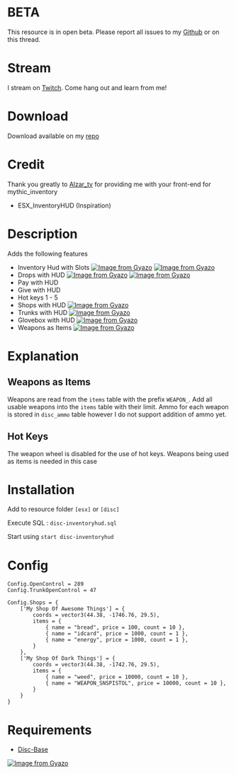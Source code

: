 # BETA
This resource is in open beta. Please report all issues to my [Github](https://github.com/DiscworldZA/gta-resources/issues) or on this thread.

# Stream

I stream on [Twitch](https://www.twitch.tv/DiscworldZA). Come hang out and learn from me!

# Download

Download available on my [repo](https://github.com/DiscworldZA/gta-resources)

# Credit
Thank you greatly to [Alzar_tv](https://github.com/mythicrp) for providing me with your front-end for mythic_inventory

- ESX_InventoryHUD (Inspiration)

# Description

Adds the following features

- Inventory Hud with Slots
[![Image from Gyazo](https://i.gyazo.com/08082a66b8da85aee146d1ed64f36fb4.png)](https://gyazo.com/08082a66b8da85aee146d1ed64f36fb4)
[![Image from Gyazo](https://i.gyazo.com/e00dd9c44cac5fd5b20ef59f0647ffc8.jpg)](https://gyazo.com/e00dd9c44cac5fd5b20ef59f0647ffc8)
- Drops with HUD
[![Image from Gyazo](https://i.gyazo.com/51b7d1f95254bdc9acf2b77d1683ef19.png)](https://gyazo.com/51b7d1f95254bdc9acf2b77d1683ef19)
[![Image from Gyazo](https://i.gyazo.com/76abd2c0f5e65daa5e6504507e25a90e.jpg)](https://gyazo.com/76abd2c0f5e65daa5e6504507e25a90e)
- Pay with HUD
- Give with HUD
- Hot keys 1 - 5
- Shops with HUD
[![Image from Gyazo](https://i.gyazo.com/9dbd4621c463b2e71c7e9e4edeec7057.jpg)](https://gyazo.com/9dbd4621c463b2e71c7e9e4edeec7057)
- Trunks with HUD
[![Image from Gyazo](https://i.gyazo.com/6cf05119320210ae1df929f0803515bc.jpg)](https://gyazo.com/6cf05119320210ae1df929f0803515bc)
- Glovebox with HUD
[![Image from Gyazo](https://i.gyazo.com/2ed7a9365c5f8ec52be3ed3a16abb493.jpg)](https://gyazo.com/2ed7a9365c5f8ec52be3ed3a16abb493)
- Weapons as Items
[![Image from Gyazo](https://i.gyazo.com/94fb987ed7e683a56188ce96b5b643b3.jpg)](https://gyazo.com/94fb987ed7e683a56188ce96b5b643b3)

# Explanation

## Weapons as Items
Weapons are read from the `items` table with the prefix `WEAPON_`. Add all usable weapons into the `items` table with their limit.
Ammo for each weapon is stored in `disc_ammo` table however I do not support addition of ammo yet.

## Hot Keys
The weapon wheel is disabled for the use of hot keys. Weapons being used as items is needed in this case

# Installation
Add to resource folder `[esx]` or `[disc]`

Execute SQL : `disc-inventoryhud.sql`

Start using `start disc-inventoryhud`

# Config
```
Config.OpenControl = 289
Config.TrunkOpenControl = 47

Config.Shops = {
    ['My Shop Of Awesome Things'] = {
        coords = vector3(44.38, -1746.76, 29.5),
        items = {
            { name = "bread", price = 100, count = 10 },
            { name = "idcard", price = 1000, count = 1 },
            { name = "energy", price = 1000, count = 1 },
        }
    },
    ['My Shop Of Dark Things'] = {
        coords = vector3(44.38, -1742.76, 29.5),
        items = {
            { name = "weed", price = 10000, count = 10 },
            { name = "WEAPON_SNSPISTOL", price = 10000, count = 10 },
        }
    }
}
```

# Requirements

- [Disc-Base](https://github.com/DiscworldZA/gta-resources/tree/master/disc-base)

[![Image from Gyazo](https://i.gyazo.com/5328ef98327df7d6f6d949b9a35041b7.gif)](https://gyazo.com/5328ef98327df7d6f6d949b9a35041b7)